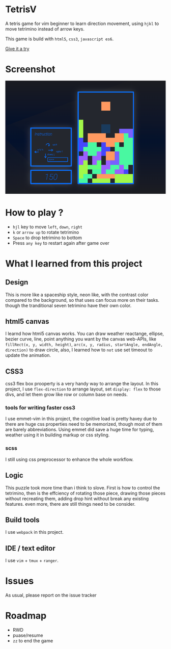 

# TetrisV

A tetris game for vim beginner to learn direction movement, using `hjkl` to move tetrimino instead of arrow keys.

This game is build with `html5`, `css3`, `javascript es6`.


[Give it a try](https://skyying.github.io/tetrisV/)

# Screenshot
![TetrisV](images/tetrisv.png)



# How to play ?

* `hjl` key to move `left`, `down`, `right`
* `k` or `arrow up` to rotate tetrimino
* `Space` to drop tetrimino to bottom
* Press `any key` to restart again after game over

# What I learned from this project


## Design
This is more like a spaceship style, neon like, with the contrast color compared to the background, so that uses can focus more on their tasks. though the tranditional seven tetrimino have their own color.

## html5 canvas
I learnd how html5 canvas works. You can draw weather reactange, ellipse, bezier curve, line, point anything you want by the canvas web-APIs, like `fillRect(x, y, width, height)`, `arc(x, y, radius, startAngle, endAngle, direction)` to draw circle, also, I learned how to `not` use set timeout to update the animation.

## CSS3
css3 flex box prooperty is a very handy way to arrange the layout. In this project, I use `flex-direction` to arrange layout, set `display: flex` to those divs, and let them grow like row or column base on needs.

### tools for writing faster css3

I use emmet-vim in this project, the cognitive load is pretty havey due to there are huge css properties need to be memorized, though most of them are barely abbreviations. Using emmet did save a huge time for typing, weather using it in building markup or css styling.

### scss

I still using css preprocessor to enhance the whole workflow.

## Logic

This puzzle took more time than i think to slove. First is how to control the tetrimino, then is the effciency of rotating those piece, drawing those pieces without recreating them, adding drop hint without break any existing features. even more, there are still things need to be consider.


## Build tools
I use `webpack` in this project.

## IDE / text editor
I use `vim` + `tmux` + `ranger`.


# Issues
As usual, please report on the issue tracker


# Roadmap
* RWD
* puase/resume
* `zz` to end the game
